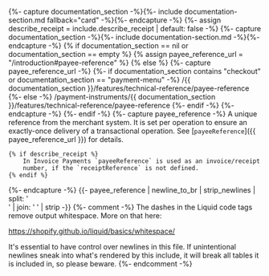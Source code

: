 {%- capture documentation_section -%}{%- include documentation-section.md fallback="card" -%}{%- endcapture -%}
{%- assign describe_receipt = include.describe_receipt | default: false -%}
{%- capture documentation_section -%}{%- include documentation-section.md -%}{%- endcapture -%}
{% if documentation_section == nil or documentation_section == empty %}
    {% assign payee_reference_url = "/introduction#payee-reference" %}
{% else %}
    {%- capture payee_reference_url -%}
    {%- if documentation_section contains "checkout" or documentation_section == "payment-menu" -%}
            /{{ documentation_section }}/features/technical-reference/payee-reference
        {%- else -%}
            /payment-instruments/{{ documentation_section }}/features/technical-reference/payee-reference
        {%- endif -%}
    {%- endcapture -%}
{%- endif -%}
{%- capture payee_reference -%}
    A unique reference from the merchant system. It is set per operation to
    ensure an exactly-once delivery of a transactional operation. See
    [`payeeReference`]({{ payee_reference_url }}) for details.

    {% if describe_receipt %}
        In Invoice Payments `payeeReference` is used as an invoice/receipt
        number, if the `receiptReference` is not defined.
    {% endif %}
{%- endcapture -%}
{{- payee_reference | newline_to_br | strip_newlines | split: '<br />' | join: ' ' | strip -}}
{%- comment -%}
The dashes in the Liquid code tags remove output whitespace. More on that here:

<https://shopify.github.io/liquid/basics/whitespace/>

It's essential to have control over newlines in this file. If unintentional
newlines sneak into what's rendered by this include, it will break all tables
it is included in, so please beware.
{%- endcomment -%}
